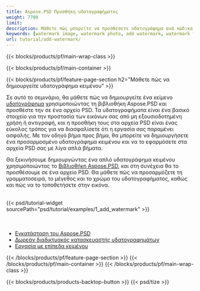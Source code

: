 ```yaml
---
title: Aspose.PSD Προσθήκη υδατογραφήματος
weight: 7700
limit: 
description: Μάθετε πώς μπορείτε να προσθέσετε υδατογράφημα ανά κώδικα.
keywords: [watermark image, watermark photo, add watermark, watermark for psd, export psd, open photoshop file, psd file preview, watermark photoshop]
url: tutorial/add-watermark/
---
```


{{< blocks/products/pf/main-wrap-class >}}


{{< blocks/products/pf/main-container >}}


{{< blocks/products/pf/feature-page-section h2="Μάθετε πώς να δημιουργείτε υδατογράφημα κειμένου" >}}

<p>
Σε αυτό το σεμινάριο, θα μάθετε πώς να δημιουργείτε ένα κείμενο <a href="https://products.aspose.app/psd/watermark">υδατογράφημα</a> χρησιμοποιώντας τη βιβλιοθήκη Aspose.PSD και προσθέστε την σε ένα αρχείο PSD. Τα υδατογραφήματα είναι ένα βασικό στοιχείο για την προστασία των εικόνων σας από μη εξουσιοδοτημένη χρήση ή αντιγραφή, και η προσθήκη τους στα αρχεία PSD είναι ένας εύκολος τρόπος για να διασφαλίσετε ότι η εργασία σας παραμένει ασφαλής. Με τον οδηγό βήμα προς βήμα, θα μπορείτε να δημιουργήσετε ένα προσαρμοσμένο υδατογράφημα κειμένου και να το εφαρμόσετε στα αρχεία PSD σας με λίγα απλά βήματα.
</p>

<p>
Θα ξεκινήσουμε δημιουργώντας ένα απλό υδατογράφημα κειμένου χρησιμοποιώντας το <a href="https://www.nuget.org/packages/Aspose.PSD">Βιβλιοθήκη Aspose.PSD</a>, και στη συνέχεια θα το προσθέσουμε σε ένα αρχείο PSD. Θα μάθετε πώς να προσαρμόζετε τη γραμματοσειρά, το μέγεθος και το χρώμα του υδατογραφήματος, καθώς και πώς να το τοποθετήσετε στην εικόνα.
</p>

<br />
{{< psd/tutorial-widget sourcePath="psd/tutorial/examples/1_add_watermark" >}}
<br />

<br />
<br />
<div class="code-sample">
    <ul class="link-list">
        <li class="link-item"><a href="https://docs.aspose.com/psd/net/installation/">Εγκατάσταση του Aspose.PSD</a></li>
        <li class="link-item"><a href="https://products.aspose.app/psd/watermark">Δωρεάν διαδικτυακός κατασκευαστής υδατογραφημάτων</a></li>
        <li class="link-item"><a href="https://docs.aspose.com/psd/net/working-with-text-layers/">Εργασία με επίπεδα κειμένου</a></li>
    </ul>
</div>


{{< /blocks/products/pf/feature-page-section >}}
{{< /blocks/products/pf/main-container >}}
{{< /blocks/products/pf/main-wrap-class >}}

{{< blocks/products/products-backtop-button >}}
{{< psd/tize >}}
